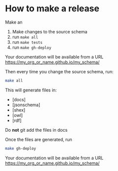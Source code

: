 # How to make a release

Make an

1) Make changes to the source schema
2) run `make all`
3) run `make tests`
4) run `make gh-deploy`

Your documentation will be available from a URL https://my_org_or_name.github.io/my_schema/

Then every time you change the source schema, run:

```bash
make all
```

This will generate files in:

 * [docs]
 * [jsonschema]
 * [shex]
 * [owl]
 * [rdf]

Do **not** git add the files in docs

Once the files are generated, run

```bash
make gh-deploy
```

Your documentation will be available from a URL https://my_org_or_name.github.io/my_schema/

